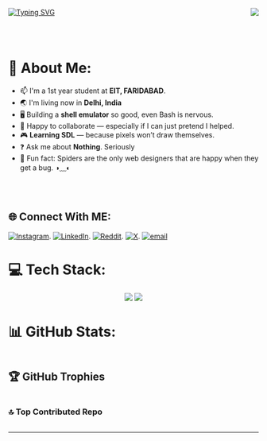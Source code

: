 <p><img align="right" src="https://komarev.com/ghpvc/?username=DOCDOOOOM&color=blue&style=plastic" /></p>

<p><a href="https://git.io/typing-svg"><img src="https://readme-typing-svg.herokuapp.com?font=Fira+Code&amp;weight=500&amp;size=30&amp;letterSpacing=1px&amp;duration=3000&amp;pause=1000&amp;color=4C6BF7&amp;center=true&amp;vCenter=true&amp;width=500&amp;height=80&amp;lines=Hello+There!+%F0%9F%91%8B%F0%9F%8F%BB;I+am+Daksh+Verma!+" alt="Typing SVG"></a></p>
<p><br><br></p>
<h1 id="-about-me-">💫 About Me:</h1>
<ul>
<li>📫 I&#39;m a 1st year student at <strong>EIT, FARIDABAD</strong>.</li>
<li>🌏 I&#39;m living now in <strong>Delhi, India</strong></li>
<li>🖥️ Building a <strong>shell emulator</strong> so good, even Bash is nervous.</li>
<li>🤝 Happy to collaborate — especially if I can just pretend I helped.</li>
<li>🎮 <strong>Learning SDL</strong> — because pixels won’t draw themselves.</li>
<li>❓ Ask me about <strong>Nothing</strong>. Seriously</li>
<li>🧠 Fun fact: Spiders are the only web designers that are happy when they get a bug. ◑﹏◐</li>
</ul>
<p><br><br></p>
<h2 id="-connect-with-me-">🌐 Connect With ME:</h2>
<p><a href="https://instagram.com/dumb.drixx"><img src="https://img.shields.io/badge/Instagram-%23E4405F.svg?logo=Instagram&amp;logoColor=white" alt="Instagram"></a>.
<a href="https://linkedin.com/in/daksh-verma-76b865372"><img src="https://img.shields.io/badge/LinkedIn-%230077B5.svg?logo=linkedin&amp;logoColor=white" alt="LinkedIn"></a>.
<a href="https://reddit.com/user/Positive-Direction66"><img src="https://img.shields.io/badge/Reddit-%23FF4500.svg?logo=Reddit&amp;logoColor=white" alt="Reddit"></a>.
<a href="https://x.com/DakshVermaaaaa"><img src="https://img.shields.io/badge/X-black.svg?logo=X&amp;logoColor=white" alt="X"></a>.
<a href="mailto:dakshr117@gmail.com"><img src="https://img.shields.io/badge/Email-D14836?logo=gmail&amp;logoColor=white" alt="email"></a> </p>
<h1 id="-tech-stack-">💻 Tech Stack:</h1>
<div align="center">
    <img src="https://skillicons.dev/icons?i=html,css,vscode,github,git,powershell" />
    <img src="https://skillicons.dev/icons?i=c,cs,cpp,python,javascript" /><br>
</div>

<h1 id="-github-stats-">📊 GitHub Stats:</h1>
<p><img src="https://github-readme-stats.vercel.app/api?username=DOCDOOOOM&amp;theme=dark&amp;hide_border=false&amp;include_all_commits=false&amp;count_private=false" alt="">
<br/>
<img src="https://nirzak-streak-stats.vercel.app/?user=DOCDOOOOM&amp;theme=dark&amp;hide_border=false" alt="">
<br/>
<img src="https://github-readme-stats.vercel.app/api/top-langs/?username=DOCDOOOOM&amp;theme=dark&amp;hide_border=false&amp;include_all_commits=false&amp;count_private=false&amp;layout=compact" alt=""></p>
<h2 id="-github-trophies">🏆 GitHub Trophies</h2>
<p><img src="https://github-profile-trophy.vercel.app/?username=DOCDOOOOM&amp;theme=radical&amp;no-frame=false&amp;no-bg=false&amp;margin-w=4" alt=""></p>
<h3 id="-top-contributed-repo">🔝 Top Contributed Repo</h3>
<p><img src="https://github-contributor-stats.vercel.app/api?username=DOCDOOOOM&amp;limit=5&amp;theme=dark&amp;combine_all_yearly_contributions=true" alt=""></p>
<hr>
<p><a href="https://visitcount.itsvg.in"><img src="https://visitcount.itsvg.in/api?id=DOCDOOOOM&amp;icon=5&amp;color=1" alt=""></a></p>
